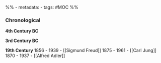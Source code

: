 %% - metadata:
	- tags: #MOC %%

### Chronological 
**4th Century BC**

**3rd Century BC**

**19th Century**
1856 - 1939 - [[Sigmund Freud]]
1875 - 1961 - [[Carl Jung]]
1870 - 1937 - [[Alfred Adler]]